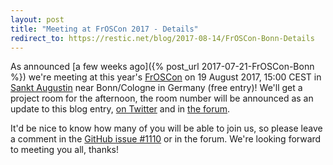 ```yaml
---
layout: post
title: "Meeting at FrOSCon 2017 - Details"
redirect_to: https://restic.net/blog/2017-08-14/FrOSCon-Bonn-Details
---
```


As announced [a few weeks ago]({% post_url 2017-07-21-FrOSCon-Bonn %}) we're meeting at this year's [FrOSCon](https://www.froscon.de) on 19 August 2017, 15:00 CEST in [Sankt Augustin](https://goo.gl/maps/Rj2Z6ZQfyXK2) near Bonn/Cologne in Germany (free entry)! We'll get a project room for the afternoon, the room number will be announced as an update to this blog entry, [on Twitter](https://twitter.com/resticbackup) and in [the forum](https://forum.restic.net).

It'd be nice to know how many of you will be able to join us, so please leave a comment in the [GitHub issue #1110](https://github.com/restic/restic/issues/1110) or in the forum. We're looking forward to meeting you all, thanks!
